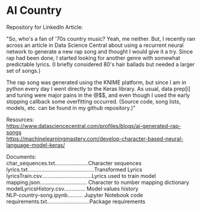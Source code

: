 <h1> AI Country</h1>

Repository for LinkedIn Article:  


"So, who's a fan of '70s country music?  Yeah, me neither.  But, I recently ran across an article in Data Science Central about using a recurrent neural network to generate a new rap song and thought I would give it a try.  Since rap had been done, I started looking for another genre with somewhat predictable lyrics.  (I briefly considered 80's hair ballads but needed a larger set of songs.)  

The rap song was generated using the KNIME platform, but since I am in python every day I went directly to the Keras library.  As usual, data prep[i] and tuning were major pains in the @$$, and even though I used the early stopping callback some overfitting occurred.  (Source code, song lists, models, etc. can be found in my github repository.)"





Resources:<br>
https://www.datasciencecentral.com/profiles/blogs/ai-generated-rap-songs<br>
https://machinelearningmastery.com/develop-character-based-neural-language-model-keras/<br>


Documents:<br>
char_sequences.txt......................Character sequences<br>
lyrics.txt............................................Transformed Lyrics<br>
lyricsTrain.csv.................................Lyrics used to train model<br>
mapping.json...............................              Character to number mapping dictionary<br>
modelLyricsHistory.csv..............   Model values history<br>
NLP-country-song.ipynb..........   Jupyter Notebook code<br>
requirements.txt............................Package requirements<br>


